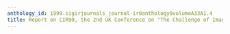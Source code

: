 ```yaml
---
anthology_id: 1999.sigirjournals_journal-ir0anthology0volumeA33A1.4
title: Report on CIR99, the 2nd UK Conference on "The Challenge of Image Retrieval"
---
```

